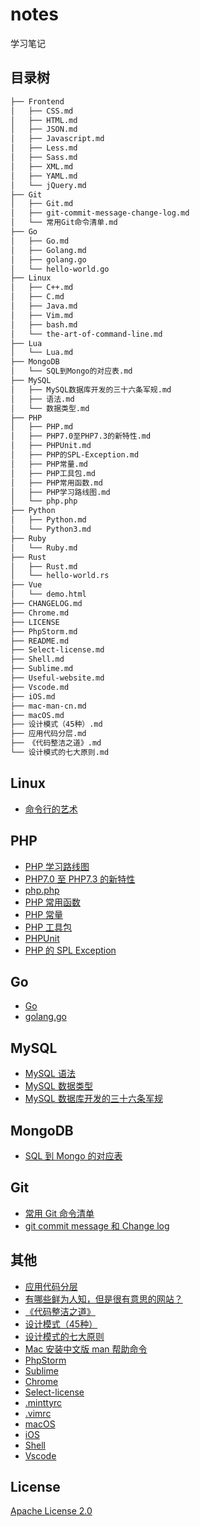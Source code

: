 # notes

学习笔记

## 目录树

``` bash
├── Frontend
│   ├── CSS.md
│   ├── HTML.md
│   ├── JSON.md
│   ├── Javascript.md
│   ├── Less.md
│   ├── Sass.md
│   ├── XML.md
│   ├── YAML.md
│   └── jQuery.md
├── Git
│   ├── Git.md
│   ├── git-commit-message-change-log.md
│   └── 常用Git命令清单.md
├── Go
│   ├── Go.md
│   ├── Golang.md
│   ├── golang.go
│   └── hello-world.go
├── Linux
│   ├── C++.md
│   ├── C.md
│   ├── Java.md
│   ├── Vim.md
│   ├── bash.md
│   └── the-art-of-command-line.md
├── Lua
│   └── Lua.md
├── MongoDB
│   └── SQL到Mongo的对应表.md
├── MySQL
│   ├── MySQL数据库开发的三十六条军规.md
│   ├── 语法.md
│   └── 数据类型.md
├── PHP
│   ├── PHP.md
│   ├── PHP7.0至PHP7.3的新特性.md
│   ├── PHPUnit.md
│   ├── PHP的SPL-Exception.md
│   ├── PHP常量.md
│   ├── PHP工具包.md
│   ├── PHP常用函数.md
│   ├── PHP学习路线图.md
│   └── php.php
├── Python
│   ├── Python.md
│   └── Python3.md
├── Ruby
│   └── Ruby.md
├── Rust
│   ├── Rust.md
│   └── hello-world.rs
├── Vue
│   └── demo.html
├── CHANGELOG.md
├── Chrome.md
├── LICENSE
├── PhpStorm.md
├── README.md
├── Select-license.md
├── Shell.md
├── Sublime.md
├── Useful-website.md
├── Vscode.md
├── iOS.md
├── mac-man-cn.md
├── macOS.md
├── 设计模式（45种）.md
├── 应用代码分层.md
├── 《代码整洁之道》.md
└── 设计模式的七大原则.md
```

## Linux

* [命令行的艺术](Linux/the-art-of-command-line.md)

## PHP

* [PHP 学习路线图](PHP/PHP学习路线图.md)
* [PHP7.0 至 PHP7.3 的新特性](PHP/PHP7.0至PHP7.3的新特性.md)
* [php.php](PHP/php.php)
* [PHP 常用函数](PHP/PHP常用函数.md)
* [PHP 常量](PHP/PHP常量.md)
* [PHP 工具包](PHP/PHP工具包.md)
* [PHPUnit](PHP/PHPUnit.md)
* [PHP 的 SPL Exception](PHP/PHP的SPL-Exception.md)

## Go

* [Go](Go/Go.md)
* [golang.go](Go/golang.go)

## MySQL

* [MySQL 语法](MySQL/语法.md)
* [MySQL 数据类型](MySQL/数据类型.md)
* [MySQL 数据库开发的三十六条军规](MySQL/MySQL数据库开发的三十六条军规.md)

## MongoDB

* [SQL 到 Mongo 的对应表](MongoDB/SQL到Mongo的对应表.md)

## Git

* [常用 Git 命令清单](Git/常用Git命令清单.md)
* [git commit message 和 Change log](Git/git-commit-message-change-log.md)

## 其他

* [应用代码分层](应用代码分层.md)
* [有哪些鲜为人知，但是很有意思的网站？](Useful-website.md)
* [《代码整洁之道》](《代码整洁之道》.md)
* [设计模式（45种）](设计模式（45种）.md)
* [设计模式的七大原则](设计模式的七大原则.md)
* [Mac 安装中文版 man 帮助命令](mac-man-cn.md)
* [PhpStorm](PhpStorm.md)
* [Sublime](Sublime.md)
* [Chrome](Chrome.md)
* [Select-license](Select-license.md)
* [.minttyrc](.minttyrc.md)
* [.vimrc](.vimrc.md)
* [macOS](macOS.md)
* [iOS](iOS.md)
* [Shell](Shell.md)
* [Vscode](Vscode.md)

## License

[Apache License 2.0](./LICENSE)
